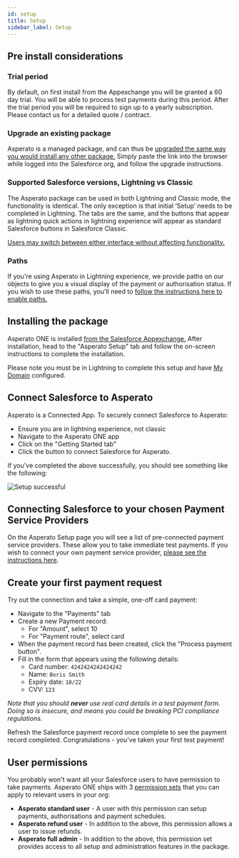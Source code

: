 ```yaml
---
id: setup
title: Setup
sidebar_label: Setup
---
```


## Pre install considerations
 
### Trial period
By default, on first install from the Appexchange you will be granted a 60 day trial. You will be able to process test payments during this period. After the trial period you will be required to sign up to a yearly subscription. Please contact us for a detailed quote / contract.
 
### Upgrade an existing package
Asperato is a managed package, and can thus be <a href="https://help.salesforce.com/articleView?id=distribution_upgrading_packages.htm&amp;type=5" target="_blank">upgraded the same way you would install any other package.</a> Simply paste the link into the browser while logged into the Salesforce org, and follow the upgrade instructions.
 
### Supported Salesforce versions, Lightning vs Classic
The Asperato package can be used in both Lightning and Classic mode, the functionality is identical. The only exception is that initial ‘Setup’ needs to be completed in Lightning. The tabs are the same, and the buttons that appear as lightning quick actions in lightning experience will appear as standard Salesforce buttons in Salesforce Classic.

<a target="_blank" href="https://help.salesforce.com/articleView?id=000230642&amp;type=1">Users may switch between either interface without affecting functionality.</a>

### Paths
If you're using Asperato in Lightning experience, we provide paths on our objects to give you a visual display of the payment or authorisation status. If you wish to use these paths, you'll need to <a href="https://help.salesforce.com/articleView?id=path_enable.htm&type=5" target="_blank">follow the instructions here to enable paths.</a>
 
## Installing the package
Asperato ONE is installed <a href="https://appexchange.salesforce.com/appxListingDetail?listingId=a0N3A00000EcrOnUAJ" target="_blank">from the Salesforce Appexchange.</a> After installation, head to the "Asperato Setup" tab and follow the on-screen instructions to complete the installation. 
 
Please note you must be in Lightning to complete this setup and have <a href="https://help.salesforce.com/articleView?id=domain_name_overview.htm&r=https%3A%2F%2Fwww.google.com%2F&amp;type=5" target="_blank">My Domain</a> configured.  
 
## Connect Salesforce to Asperato
Asperato is a Connected App. To securely connect Salesforce to Asperato:

 - Ensure you are in lightning experience, not classic
 - Navigate to the Asperato ONE app
 - Click on the "Getting Started tab"
 - Click the button to connect Salesforce for Asperato.

If you've completed the above successfully, you should see something like the following:

![Setup successful](/userdocs/img/overview/setup_success.png "Setup successful")
 
## Connecting Salesforce to your chosen Payment Service Providers
On the Asperato Setup page you will see a list of pre-connected payment service providers. These allow you to take immediate test payments. If you wish to connect your own payment service provider, [please see the instructions here](connectingpsp).
 
## Create your first payment request
Try out the connection and take a simple, one-off card payment:

- Navigate to the "Payments" tab
- Create a new Payment record:
  - For "Amount", select 10
  - For "Payment route", select card
- When the payment record has been created, click the "Process payment button".
- Fill in the form that appears using the following details:
  - Card number: `4242424242424242`
  - Name: `Boris Smith`
  - Expiry date: `10/22`
  - CVV: `123`

*Note that you should **never** use real card details in a test payment form. Doing so is insecure, and means you could be breaking PCI compliance regulations.*
 
Refresh the Salesforce payment record once complete to see the payment record completed. Congratulations - you've taken your first test payment!

## User permissions
You probably won't want all your Salesforce users to have permission to take payments. Asperato ONE ships with 3 <a href="https://help.salesforce.com/articleView?id=perm_sets_overview.htm&type=5" target="_blank">permission sets</a> that you can apply to relevant users in your org:

 - **Asperato standard user** - A user with this permission can setup payments, authorisations and payment schedules.
 - **Asperato refund user** - In addition to the above, this permission allows a user to issue refunds.
 - **Asperato full admin** - In addition to the above, this permission set provides access to all setup and administration features in the package.
